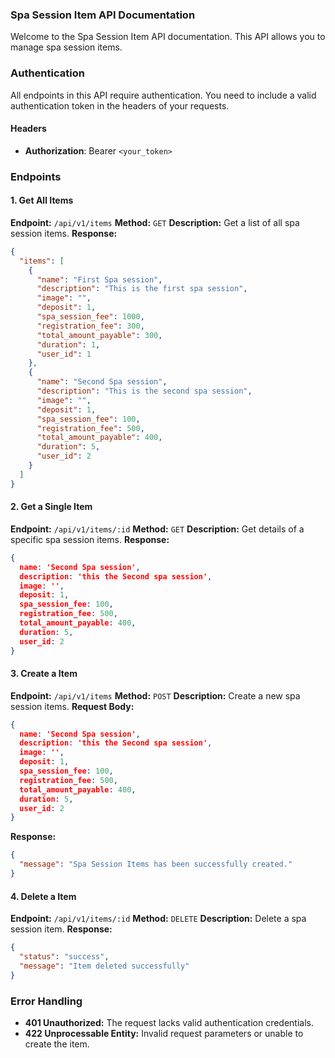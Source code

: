 ### Spa Session   Item API Documentation
Welcome to the Spa Session Item API documentation. This API allows you to manage spa session items.
### Authentication
All endpoints in this API require authentication. You need to include a valid authentication token in the headers of your requests.
#### Headers
- **Authorization**: Bearer `<your_token>`
### Endpoints
#### 1. Get All Items
**Endpoint:** `/api/v1/items`
**Method:** `GET`
**Description:** Get a list of all spa session items.
**Response:**
```json
{
  "items": [
    {
      "name": "First Spa session",
      "description": "This is the first spa session",
      "image": "",
      "deposit": 1,
      "spa_session_fee": 1000,
      "registration_fee": 300,
      "total_amount_payable": 300,
      "duration": 1,
      "user_id": 1
    },
    {
      "name": "Second Spa session",
      "description": "This is the second spa session",
      "image": "",
      "deposit": 1,
      "spa_session_fee": 100,
      "registration_fee": 500,
      "total_amount_payable": 400,
      "duration": 5,
      "user_id": 2
    }
  ]
}
```
#### 2. Get a Single Item
**Endpoint:** `/api/v1/items/:id`
**Method:** `GET`
**Description:** Get details of a specific spa session items.
**Response:**
```json
{
  name: 'Second Spa session',
  description: 'this the Second spa session',
  image: '',
  deposit: 1,
  spa_session_fee: 100,
  registration_fee: 500,
  total_amount_payable: 400,
  duration: 5,
  user_id: 2
}
```
#### 3. Create a Item
**Endpoint:** `/api/v1/items`
**Method:** `POST`
**Description:** Create a new spa session items.
**Request Body:**
```json
{
  name: 'Second Spa session',
  description: 'this the Second spa session',
  image: '',
  deposit: 1,
  spa_session_fee: 100,
  registration_fee: 500,
  total_amount_payable: 400,
  duration: 5,
  user_id: 2
}
```
**Response:**
```json
{
  "message": "Spa Session Items has been successfully created."
}
```
#### 4. Delete a Item
**Endpoint:** `/api/v1/items/:id`
**Method:** `DELETE`
**Description:** Delete a spa session item.
**Response:**
```json
{
  "status": "success",
  "message": "Item deleted successfully"
}
```
### Error Handling
- **401 Unauthorized:** The request lacks valid authentication credentials.
- **422 Unprocessable Entity:** Invalid request parameters or unable to create the item.